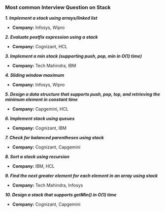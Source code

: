 ### Most common Interview Question on Stack

**_1. Implement a stack using arrays/linked list_**
   + **Company:** Infosys, Wipro

**_2. Evaluate postfix expression using a stack_**
   + **Company:** Cognizant, HCL

**_3. Implement a min stack (supporting push, pop, min in O(1) time)_**
   + **Company:** Tech Mahindra, IBM

**_4. Sliding window maximum_**
   + **Company:** Infosys, Wipro

**_5. Design a data structure that supports push, pop, top, and retrieving the minimum element in constant time_**
   + **Company:** Capgemini, HCL

**_6. Implement stack using queues_**
   + **Company:** Cognizant, IBM

**_7. Check for balanced parentheses using stack_**
   + **Company:** Cognizant, Capgemini

**_8. Sort a stack using recursion_**
   + **Company:** IBM, HCL

**_9. Find the next greater element for each element in an array using stack_**
   + **Company:** Tech Mahindra, Infosys

**_10. Design a stack that supports getMin() in O(1) time_**
   + **Company:** Cognizant, Capgemini